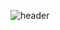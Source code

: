 ![header](https://capsule-render.vercel.app/api?type=waving&color=gradient&customColorList=2,1,2,0,3)
